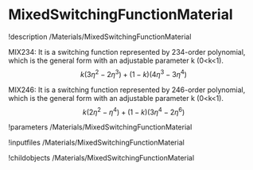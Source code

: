 
# MixedSwitchingFunctionMaterial
!description /Materials/MixedSwitchingFunctionMaterial

MIX234: It is a switching function represented by 234-order polynomial, which is the general form with an adjustable parameter k (0<k<1).
$$
k(3\eta^2-2\eta^3)+(1-k)(4\eta^3-3\eta^4)
$$

MIX246: It is a switching function represented by 246-order polynomial, which is the general form with an adjustable parameter k (0<k<1).
$$
k(2\eta^2-\eta^4)+(1-k)(3\eta^4-2\eta^6)
$$

!parameters /Materials/MixedSwitchingFunctionMaterial

!inputfiles /Materials/MixedSwitchingFunctionMaterial

!childobjects /Materials/MixedSwitchingFunctionMaterial
